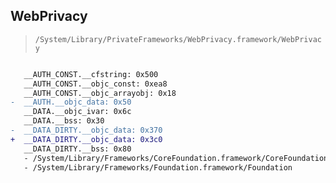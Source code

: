 ## WebPrivacy

> `/System/Library/PrivateFrameworks/WebPrivacy.framework/WebPrivacy`

```diff

   __AUTH_CONST.__cfstring: 0x500
   __AUTH_CONST.__objc_const: 0xea8
   __AUTH_CONST.__objc_arrayobj: 0x18
-  __AUTH.__objc_data: 0x50
   __DATA.__objc_ivar: 0x6c
   __DATA.__bss: 0x30
-  __DATA_DIRTY.__objc_data: 0x370
+  __DATA_DIRTY.__objc_data: 0x3c0
   __DATA_DIRTY.__bss: 0x80
   - /System/Library/Frameworks/CoreFoundation.framework/CoreFoundation
   - /System/Library/Frameworks/Foundation.framework/Foundation

```
